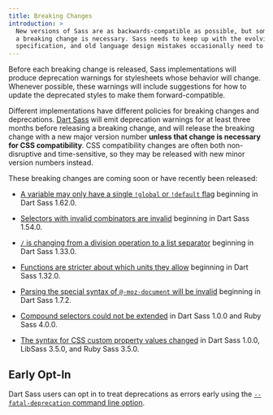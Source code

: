 ```yaml
---
title: Breaking Changes
introduction: >
  New versions of Sass are as backwards-compatible as possible, but sometimes
  a breaking change is necessary. Sass needs to keep up with the evolving CSS
  specification, and old language design mistakes occasionally need to be fixed.
---
```


Before each breaking change is released, Sass implementations will produce
deprecation warnings for stylesheets whose behavior will change. Whenever
possible, these warnings will include suggestions for how to update the
deprecated styles to make them forward-compatible.

Different implementations have different policies for breaking changes and
deprecations. [Dart Sass][] will emit deprecation warnings for at least three
months before releasing a breaking change, and will release the breaking change
with a new major version number **unless that change is necessary for CSS
compatibility**. CSS compatibility changes are often both non-disruptive and
time-sensitive, so they may be released with new minor version numbers instead.

[Dart Sass]: /dart-sass

These breaking changes are coming soon or have recently been released:

- [A variable may only have a single `!global` or `!default`
  flag](/documentation/breaking-changes/duplicate-var-flags) beginning in Dart
  Sass 1.62.0.

- [Selectors with invalid combinators are
  invalid](/documentation/breaking-changes/bogus-combinators) beginning in Dart
  Sass 1.54.0.

- [`/` is changing from a division operation to a list
  separator](/documentation/breaking-changes/slash-div) beginning in Dart Sass
  1.33.0.

- [Functions are stricter about which units they
  allow](/documentation/breaking-changes/function-units) beginning in Dart Sass
  1.32.0.

- [Parsing the special syntax of `@-moz-document` will be
  invalid](/documentation/breaking-changes/moz-document) beginning in Dart Sass
  1.7.2.

- [Compound selectors could not be
  extended](/documentation/breaking-changes/extend-compound) in Dart Sass 1.0.0
  and Ruby Sass 4.0.0.

- [The syntax for CSS custom property values
  changed](/documentation/breaking-changes/css-vars) in Dart Sass 1.0.0, LibSass
  3.5.0, and Ruby Sass 3.5.0.

## Early Opt-In

Dart Sass users can opt in to treat deprecations as errors early using the
[`--fatal-deprecation` command line
option](/documentation/cli/dart-sass#fatal-deprecation).
